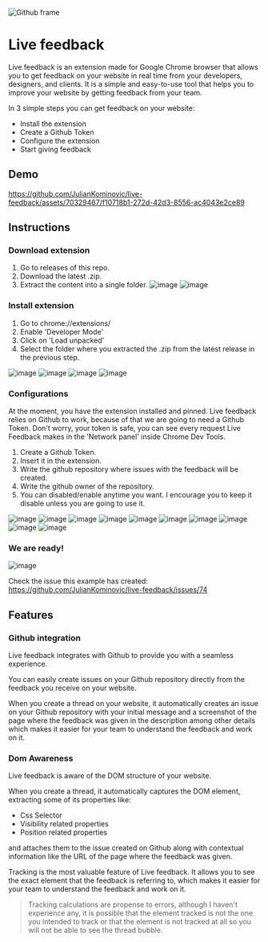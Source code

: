 
![Github frame](https://github.com/JulianKominovic/live-feedback/assets/70329467/2875d98c-6930-48f7-b047-77756411a38e)
# Live feedback

Live feedback is an extension made for Google Chrome browser that allows you to get feedback on your website in real time from your developers, designers, and clients. It is a simple and easy-to-use tool that helps you to improve your website by getting feedback from your team.

In 3 simple steps you can get feedback on your website:

- Install the extension
- Create a Github Token
- Configure the extension
- Start giving feedback

## Demo


https://github.com/JulianKominovic/live-feedback/assets/70329467/f10718b1-272d-42d3-8556-ac4043e2ce89




## Instructions
### Download extension
1. Go to releases of this repo.
2. Download the latest .zip.
3. Extract the content into a single folder.
![image](https://github.com/JulianKominovic/live-feedback/assets/70329467/449c2df8-133e-47c3-8182-921618412abb)
![image](https://github.com/JulianKominovic/live-feedback/assets/70329467/f3d89d5f-f0d7-4fe7-8a59-dbd3b8fea2ea)

### Install extension
1. Go to chrome://extensions/
2. Enable 'Developer Mode'
3. Click on 'Load unpacked'
4. Select the folder where you extracted the .zip from the latest release in the previous step.

![image](https://github.com/JulianKominovic/live-feedback/assets/70329467/5079944f-8c58-430d-b271-c28a23aa2b21)
![image](https://github.com/JulianKominovic/live-feedback/assets/70329467/e91f042a-35c6-482c-9a26-aca40762e573)
![image](https://github.com/JulianKominovic/live-feedback/assets/70329467/7d7ec533-1122-4c66-946e-b01488211b7f)
![image](https://github.com/JulianKominovic/live-feedback/assets/70329467/e7cdac9d-6746-4f23-8ba5-edb080107b26)

### Configurations
At the moment, you have the extension installed and pinned.
Live feedback relies on Github to work, because of that we are going to need a Github Token.
Don't worry, your token is safe, you can see every request Live Feedback makes in the 'Network panel' inside Chrome Dev Tools.


1. Create a Github Token.
2. Insert it in the extension.
3. Write the github repository where issues with the feedback will be created.
4. Write the github owner of the repository.
5. You can disabled/enable anytime you want. I encourage you to keep it disable unless you are going to use it.

![image](https://github.com/JulianKominovic/live-feedback/assets/70329467/44c5d8c6-0219-42ea-a8e4-d6e5210a0e3f)
![image](https://github.com/JulianKominovic/live-feedback/assets/70329467/771a1173-724b-42cc-9431-9e1a2fbc8ad5)
![image](https://github.com/JulianKominovic/live-feedback/assets/70329467/993e4655-7085-49bc-b7a5-1cce2201014f)
![image](https://github.com/JulianKominovic/live-feedback/assets/70329467/3c5eb14b-031f-4325-b861-13b137cccb98)
![image](https://github.com/JulianKominovic/live-feedback/assets/70329467/d911ea05-2619-4b65-a860-bae0088b4f90)
![image](https://github.com/JulianKominovic/live-feedback/assets/70329467/23425b61-25fc-41f7-81dc-54b526ecbbde)
![image](https://github.com/JulianKominovic/live-feedback/assets/70329467/7425a6e4-4b11-47d2-acd8-c1a77bf8b43f)
![image](https://github.com/JulianKominovic/live-feedback/assets/70329467/4bcef3d5-3698-4c66-bd1d-4f5cff0b64a4)
![image](https://github.com/JulianKominovic/live-feedback/assets/70329467/cdfab1bf-bd0a-447a-b832-f90202b6f8b6)
![image](https://github.com/JulianKominovic/live-feedback/assets/70329467/13e27fd1-13be-43f2-8d3f-f3ee44e1a6db)

### We are ready!
![image](https://github.com/JulianKominovic/live-feedback/assets/70329467/64d1d32c-e1e8-4544-8a05-edfb1980b04a)

Check the issue this example has created: https://github.com/JulianKominovic/live-feedback/issues/74

## Features

### Github integration

Live feedback integrates with Github to provide you with a seamless experience.

You can easily create issues on your Github repository directly from the feedback you receive on your website.

When you create a thread on your website, it automatically creates an issue on your Github repository with your initial message and a screenshot of the page where the feedback was given in the description among other details which makes it easier for your team to understand the feedback and work on it.

### Dom Awareness

Live feedback is aware of the DOM structure of your website.

When you create a thread, it automatically captures the DOM element, extracting some of its properties like:

- Css Selector
- Visibility related properties
- Position related properties

and attaches them to the issue created on Github along with contextual information like the URL of the page where the feedback was given.

Tracking is the most valuable feature of Live feedback. It allows you to see the exact element that the feedback is referring to, which makes it easier for your team to understand the feedback and work on it.

> Tracking calculations are propense to errors, although I haven't experience any, it is possible that the element tracked is not the one you intended to track or that the element is not tracked at all so you will not be able to see the thread bubble.
